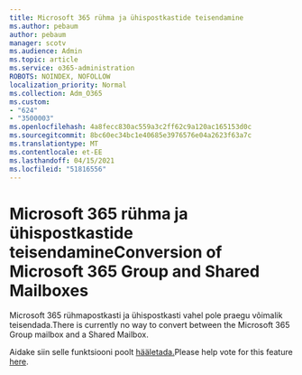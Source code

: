 ```yaml
---
title: Microsoft 365 rühma ja ühispostkastide teisendamine
ms.author: pebaum
author: pebaum
manager: scotv
ms.audience: Admin
ms.topic: article
ms.service: o365-administration
ROBOTS: NOINDEX, NOFOLLOW
localization_priority: Normal
ms.collection: Adm_O365
ms.custom:
- "624"
- "3500003"
ms.openlocfilehash: 4a8fecc830ac559a3c2ff62c9a120ac165153d0c
ms.sourcegitcommit: 8bc60ec34bc1e40685e3976576e04a2623f63a7c
ms.translationtype: MT
ms.contentlocale: et-EE
ms.lasthandoff: 04/15/2021
ms.locfileid: "51816556"
---
```

# <a name="conversion-of-microsoft-365-group-and-shared-mailboxes"></a><span data-ttu-id="ef90f-102">Microsoft 365 rühma ja ühispostkastide teisendamine</span><span class="sxs-lookup"><span data-stu-id="ef90f-102">Conversion of Microsoft 365 Group and Shared Mailboxes</span></span>

<span data-ttu-id="ef90f-103">Microsoft 365 rühmapostkasti ja ühispostkasti vahel pole praegu võimalik teisendada.</span><span class="sxs-lookup"><span data-stu-id="ef90f-103">There is currently no way to convert between the Microsoft 365 Group mailbox and a Shared Mailbox.</span></span>

<span data-ttu-id="ef90f-104">Aidake siin selle funktsiooni poolt [hääletada.](https://aka.ms/M365GroupToShared)</span><span class="sxs-lookup"><span data-stu-id="ef90f-104">Please help vote for this feature [here](https://aka.ms/M365GroupToShared).</span></span>
